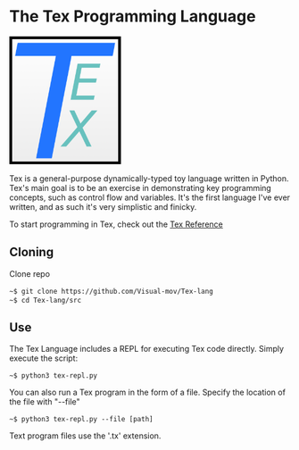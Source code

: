 # The Tex Programming Language

<img src="Tex_Logo.png" alt="Tex Logo" width="200"/>

Tex is a general-purpose dynamically-typed toy language written in Python. Tex's main goal is to be an exercise in demonstrating key programming concepts, such as control flow and variables. It's the first language I've ever written, and as such it's very simplistic and finicky.

To start programming in Tex, check out the [Tex Reference](doc/Tex-reference.md)

## Cloning
Clone repo
```
~$ git clone https://github.com/Visual-mov/Tex-lang
~$ cd Tex-lang/src
```

## Use
The Tex Language includes a REPL for executing Tex code directly. Simply execute the script:
```
~$ python3 tex-repl.py
```
You can also run a Tex program in the form of a file. Specify the location of the file with "--file"
```
~$ python3 tex-repl.py --file [path]
```
Text program files use the '.tx' extension.
